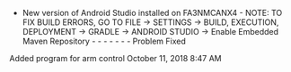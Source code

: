 - New version of Android Studio installed on FA3NMCANX4 -
NOTE: TO FIX BUILD ERRORS, GO TO FILE -> SETTINGS -> BUILD, EXECUTION, DEPLOYMENT -> GRADLE -> ANDROID STUDIO -> Enable Embedded Maven Repository - - - - - - - Problem Fixed

Added program for arm control October 11, 2018 8:47 AM
